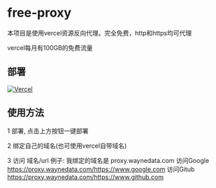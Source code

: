 # free-proxy

本项目是使用vercel资源反向代理。完全免费，http和https均可代理

vercel每月有100GB的免费流量

## 部署
[![Vercel](https://vercel.com/button)](https://vercel.com/import/project?template=https://github.com/wayne-data/free-proxy)


## 使用方法
1 部署, 点击上方按钮一键部署

2 绑定自己的域名(也可使用vercel自带域名)

3 访问 域名/url
例子: 
    我绑定的域名是 proxy.waynedata.com
    访问Google  https://proxy.waynedata.com/https://www.google.com
    访问Gitub https://proxy.waynedata.com/https://www.github.com
